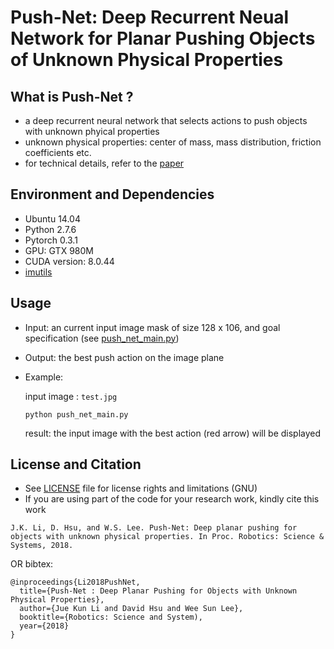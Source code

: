 # Push-Net: Deep Recurrent Neual Network for Planar Pushing Objects of Unknown Physical Properties

## What is Push-Net ?
* a deep recurrent neural network that selects actions to push objects with unknown phyical properties
* unknown physical properties: center of mass, mass distribution, friction coefficients etc.
* for technical details, refer to the [paper](http://motion.comp.nus.edu.sg/wp-content/uploads/2018/06/rss18push.pdf)

## Environment and Dependencies
* Ubuntu 14.04
* Python 2.7.6
* Pytorch 0.3.1
* GPU: GTX 980M
* CUDA version: 8.0.44
* [imutils](https://github.com/jrosebr1/imutils)


## Usage
* Input: an current input image mask of size 128 x 106, and goal specification (see [push_net_main.py](push_net_main.py))
* Output: the best push action on the image plane
* Example:
  
  input image : ```test.jpg```
  
  ```python push_net_main.py```
  
  result: the input image with the best action (red arrow) will be displayed
  

## License and Citation
* See [LICENSE](LICENSE.md) file for license rights and limitations (GNU)
* If you are using part of the code for your research work, kindly cite this work

``` 
J.K. Li, D. Hsu, and W.S. Lee. Push-Net: Deep planar pushing for objects with unknown physical properties. In Proc. Robotics: Science & Systems, 2018.
```
OR bibtex: 

```
@inproceedings{Li2018PushNet,
  title={Push-Net : Deep Planar Pushing for Objects with Unknown Physical Properties},
  author={Jue Kun Li and David Hsu and Wee Sun Lee},
  booktitle={Robotics: Science and System),
  year={2018}
}







